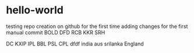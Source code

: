 # hello-world
testing repo creation on github for the first time
adding changes for the first manual commit
BOLD
DFD
RCB
KKR
SRH

DC
KXIP
IPL
BBL
PSL
CPL
dfdf
india
aus
srilanka
England
